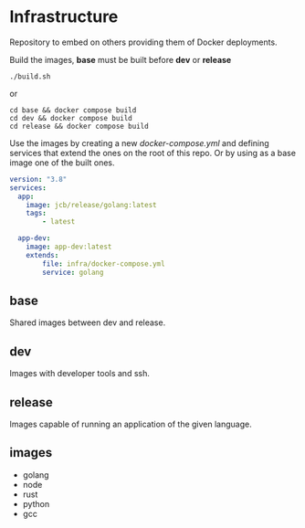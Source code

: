 # Infrastructure

Repository to embed on others providing them of Docker deployments.

Build the images, **base** must be built before **dev** or **release**

```shell
./build.sh
```

or

```shell
cd base && docker compose build
cd dev && docker compose build
cd release && docker compose build
```

Use the images by creating a new *docker-compose.yml* and defining services that extend the ones on the root of this repo. Or by using as a base image one of the built ones.

```yml
version: "3.8"
services:
  app:
    image: jcb/release/golang:latest
    tags:
        - latest

  app-dev:
    image: app-dev:latest
    extends:
        file: infra/docker-compose.yml
        service: golang
```

## base

Shared images between dev and release.

## dev

Images with developer tools and ssh.

## release

Images capable of running an application of the given language.

## images

- golang
- node
- rust
- python
- gcc
